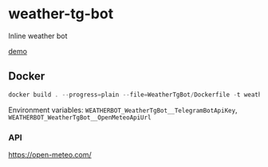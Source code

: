 # weather-tg-bot

Inline weather bot

[demo](https://github.com/magicxor/weather-tg-bot/assets/8275793/0ed70c5d-1908-470e-a307-0b534466ba14)

## Docker

```powershell
docker build . --progress=plain --file=WeatherTgBot/Dockerfile -t weather-tg-bot:latest
```

Environment variables: `WEATHERBOT_WeatherTgBot__TelegramBotApiKey`, `WEATHERBOT_WeatherTgBot__OpenMeteoApiUrl`

### API
https://open-meteo.com/
